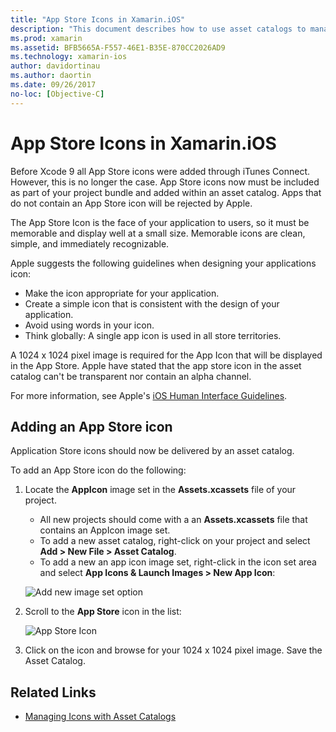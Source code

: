 ```yaml
---
title: "App Store Icons in Xamarin.iOS"
description: "This document describes how to use asset catalogs to manage an App Store icon for a Xamarin.iOS application. Previously, App Store icons were managed with iTunes Connect."
ms.prod: xamarin
ms.assetid: BFB5665A-F557-46E1-B35E-870CC2026AD9
ms.technology: xamarin-ios
author: davidortinau
ms.author: daortin
ms.date: 09/26/2017
no-loc: [Objective-C]
---
```


# App Store Icons in Xamarin.iOS

Before Xcode 9 all App Store icons were added through iTunes Connect. However, this is no longer the case. App Store icons now must be included as part of your project bundle and added within an asset catalog. Apps that do not contain an App Store icon will be rejected by Apple.

The App Store Icon is the face of your application to users, so it must be memorable and display well at a small size. Memorable icons are clean, simple, and immediately recognizable.

Apple suggests the following guidelines when designing your applications icon:

- Make the icon appropriate for your application.
- Create a simple icon that is consistent with the design of your application.
- Avoid using words in your icon.
- Think globally: A single app icon is used in all store territories.

A 1024 x 1024 pixel image is required for the App Icon that will be displayed in the App Store.  Apple have stated that the app store icon in the asset catalog can't be transparent nor contain an alpha channel.

For more information, see Apple's [iOS Human Interface Guidelines](https://developer.apple.com/ios/human-interface-guidelines/icons-and-images/image-size-and-resolution/).

## Adding an App Store icon

Application Store icons should now be delivered by an asset catalog. 

To add an App Store icon do the following:

1. Locate the **AppIcon** image set in the **Assets.xcassets** file of your project. 
    - All new projects should come with a an **Assets.xcassets** file that contains an AppIcon image set.
    - To add a new asset catalog, right-click on your project and select **Add > New File > Asset Catalog**.
    - To add a new an app icon image set, right-click in the icon set area and select **App Icons & Launch Images > New App Icon**:

    ![Add new image set option](app-store-icon-images/image1.png)

2. Scroll to the **App Store** icon in the list:

    ![App Store Icon](app-store-icon-images/image2.png)

3. Click on the icon and browse for your 1024 x 1024 pixel image. Save the Asset Catalog.

## Related Links

- [Managing Icons with Asset Catalogs](~/ios/app-fundamentals/images-icons/app-icons.md#managing)
